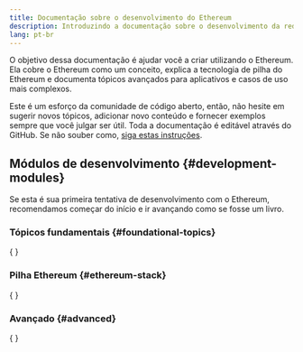 ```yaml
---
title: Documentação sobre o desenvolvimento do Ethereum
description: Introduzindo a documentação sobre o desenvolvimento da rede Ethereum.
lang: pt-br
---
```


O objetivo dessa documentação é ajudar você a criar utilizando o Ethereum. Ela cobre o Ethereum como um conceito, explica a tecnologia de pilha do Ethereum e documenta tópicos avançados para aplicativos e casos de uso mais complexos.

Este é um esforço da comunidade de código aberto, então, não hesite em sugerir novos tópicos, adicionar novo conteúdo e fornecer exemplos sempre que você julgar ser útil. Toda a documentação é editável através do GitHub. Se não souber como, [siga estas instruções](https://github.com/ethereum/ethereum-org-website/blob/dev/docs/editing-markdown.md).

## Módulos de desenvolvimento {#development-modules}

Se esta é sua primeira tentativa de desenvolvimento com o Ethereum, recomendamos começar do início e ir avançando como se fosse um livro.

### Tópicos fundamentais {#foundational-topics}

{
<DeveloperDocsLinks headerId="foundational-topics" />
}

### Pilha Ethereum {#ethereum-stack}

{
<DeveloperDocsLinks headerId="ethereum-stack" />
}

### Avançado {#advanced}

{
<DeveloperDocsLinks headerId="advanced" />
}
